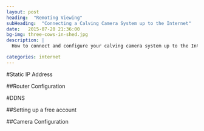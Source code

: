 ```yaml
---
layout: post
heading:  "Remoting Viewing"
subHeading:  "Connecting a Calving Camera System up to the Internet"
date:   2015-07-20 21:36:00
bg-img: three-cows-in-shed.jpg
description: |
  How to connect and configure your calving camera system up to the Internet? There are two main way to accomplish with a static IP address from your ISP or with a DDNS. This article will describe in detail how to do this.

categories: internet
---
```


#Static IP Address

##Router Configuration


#DDNS


##Setting up a free account

##Camera Configuration
